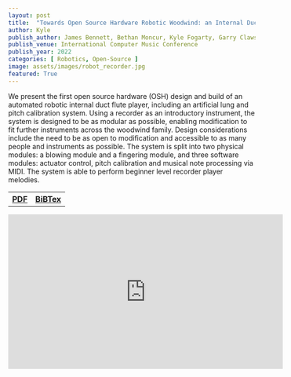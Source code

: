 ```yaml
---
layout: post
title:  "Towards Open Source Hardware Robotic Woodwind: an Internal Duct Flute Player"
author: Kyle 
publish_author: James Bennett, Bethan Moncur, Kyle Fogarty, Garry Clawson, Charles Fox
publish_venue: International Computer Music Conference
publish_year: 2022
categories: [ Robotics, Open-Source ]
image: assets/images/robot_recorder.jpg
featured: True
---
```

We present the first open source hardware (OSH) design and build of an automated robotic internal duct flute player, including an artificial lung and pitch calibration system. Using a recorder as an introductory instrument, the system is designed to be as modular as possible, enabling modification to fit further instruments across the woodwind family. Design considerations include the need to be as open to modification and accessible to as many people and instruments as possible. The system is split into two physical modules: a blowing module and a fingering module, and three software modules: actuator control, pitch calibration and musical note processing via MIDI. The system is able to perform beginner level recorder player melodies.

<table style="width:80%">
  <tr>
    <th><a href="{{site.baseurl}}/assets/papers/ICMCRobotFlute.pdf" class="btn btn-dark text-white px-5 btn-lg">PDF</a></th>
    <th><a href="{{site.baseurl}}/assets/papers/ICMCRobotFlute .txt" class="btn btn-dark text-white px-5 btn-lg">BiBTex</a></th> 
  </tr>
</table>

<iframe width="560" height="315" src="https://www.youtube.com/embed/91aKZUQ2KXA" title="YouTube video player" frameborder="0" allow="accelerometer; autoplay; clipboard-write; encrypted-media; gyroscope; picture-in-picture" allowfullscreen></iframe>
